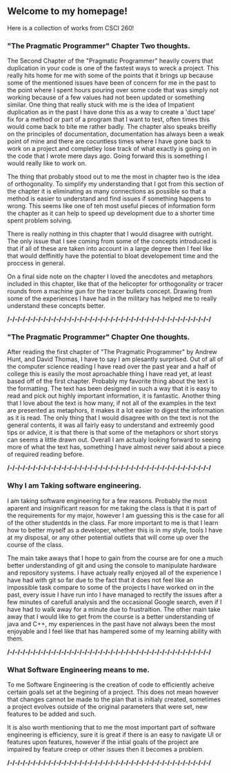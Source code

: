 ## Welcome to my homepage!

Here is a collection of works from CSCI 260!
### "The Pragmatic Programmer" Chapter Two thoughts.

The Second Chapter of the "Pragmatic Programmer" heavily covers that duplication in your code is one of the fastest ways to wreck a project.  This really hits home for me with some of the points that it brings up because some of the mentioned issues have been of concern for me in the past to the point where I spent hours pouring over some code that was simply not working because of a few values had not been updated or something similar.  One thing that really stuck with me is the idea of Impatient duplication as in the past I have done this as a way to create a 'duct tape' fix for a method or part of a program that I want to test, often times this would come back to bite me rather badly.  The chapter also speaks breifly on the principles of documentation, documentation has always been a weak point of mine and there are cocuntless times where I have gone back to work on a project and completley lose track of what exactly is going on in the code that I wrote mere days ago.  Going forward this is something I would really like to work on.

The thing that probably stood out to me the most in chapter two is the idea of orthogonality.  To simplify my understanding that I got from this section of the chapter it is eliminating as many connections as possible so that a method is easier to understand and find issues if something happens to wrong.  This seems like one of teh most useful pieces of information form the chapter as it can help to speed up development due to a shorter time spent problem solving.

There is really nothing in this chapter that I would disagree with outright.  The only issue that I see coming from some of the concepts introduced is that if all of these are taken into account in a large degree then I feel like that would deffinitly have the potential to bloat developement time and the proccess in general.

On a final side note on the chapter I loved the anecdotes and metaphors included in this chapter, like that of the helicopter for orthogonality or tracer rounds from a machine gun for the tracer bullets concept.  Drawing from some of the experiences I have had in the military has helped me to really understand these concepts better.


__/-/-/-/-/-/-/-/-/-/-/-/-/-/-/-/-/-/-/-/-/-/-/-/-/-/-/-/-/-/-/-/-/-/-/-/-/-/-/-/__


### "The Pragmatic Programmer" Chapter One thoughts.

 After reading the first chapter of "The Pragmatic Programmer" by Andrew Hunt, and David Thomas, I have to say I am plesantly surprised.  Out of all of the computer science reading I have read over the past year and a half of college this is easily the most aproachable thing I have read yet, at least based off of the first chapter.  Probably my favorite thing about the text is the formatting.  The text has been designed in such a way that it is easy to read and pick out highly important information, it is fantastic.  Another thing that I love about the text is how many, if not all of the examples in the text are presented as metaphors, it makes it a lot easier to digest the information as it is read.  The only thing that I would disagree with on the text is not the general contents, it was all fairly easy to understand and extreemly good tips or advice, it is that there is that some of the metaphors or short storys can seems a little drawn out.  Overall I am actualy looking forward to seeing more of what the text has, something I have almost never said about a piece of required reading before.


__/-/-/-/-/-/-/-/-/-/-/-/-/-/-/-/-/-/-/-/-/-/-/-/-/-/-/-/-/-/-/-/-/-/-/-/-/-/-/-/__


### Why I am Taking software engineering.

I am taking software engineering for a few reasons.  Probably the most aparent and insignificant reason for me taking the class is that it is part of the requirements for my major, however I am guessing this is the case for all of the other studentds in the class.  Far more important to me is that I learn how to better myself as a developer, whether this is in my style, tools I have at my disposal, or any other potential outlets that will come up over the course of the class.

The main take aways that I hope to gain from the course are for one a much better understanding of git and using the console to manipulate hardware and repository systems. I have actualy really enjoyed all of the experience I have had with git so far due to the fact that it does not feel like an impossible task compare to some of the projects I have worked on in the past, every issue I have run into I have managed to rectify the issues after a few minutes of carefull analysis and the occasional Google search, even if I have had to walk away for a minute due to frustraition.  The other main take away that I would like to get from the course is a better understanding of java and C++, my experiences in the past have not always been the most enjoyable and I feel like that has hampered some of my learning ability with them.


__/-/-/-/-/-/-/-/-/-/-/-/-/-/-/-/-/-/-/-/-/-/-/-/-/-/-/-/-/-/-/-/-/-/-/-/-/-/-/-/__


### What Software Engineering means to me.

To me Software Engineering is the creation of code to efficiently acheive certain goals set at the begining of a project.  This does not mean however that changes cannot be made to the plan that is initialy created, sometimes a project evolves outside of the original parameters that were set, new features to be added and such.

It is also worth mentioning that to me the most important part of software engineering is efficiency, sure it is great if there is an easy to navigate UI or features upon features, however if the intial goals of the project are impaired by feature creep or other issues then it becomes a problem.


__/-/-/-/-/-/-/-/-/-/-/-/-/-/-/-/-/-/-/-/-/-/-/-/-/-/-/-/-/-/-/-/-/-/-/-/-/-/-/-/__
